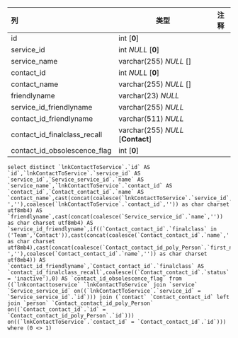 | 列                           | 类型                              | 注释 |
| :--------------------------- | --------------------------------- | ---- |
| id                           | int [**0**]                       |      |
| service_id                   | int *NULL* [**0**]                |      |
| service_name                 | varchar(255) *NULL* []            |      |
| contact_id                   | int *NULL* [**0**]                |      |
| contact_name                 | varchar(255) *NULL* []            |      |
| friendlyname                 | varchar(23) *NULL*                |      |
| service_id_friendlyname      | varchar(255) *NULL*               |      |
| contact_id_friendlyname      | varchar(511) *NULL*               |      |
| contact_id_finalclass_recall | varchar(255) *NULL* [**Contact**] |      |
| contact_id_obsolescence_flag | int [**0**]                       |      |

```
select distinct `lnkContactToService`.`id` AS `id`,`lnkContactToService`.`service_id` AS `service_id`,`Service_service_id`.`name` AS `service_name`,`lnkContactToService`.`contact_id` AS `contact_id`,`Contact_contact_id`.`name` AS `contact_name`,cast(concat(coalesce(`lnkContactToService`.`service_id`,''),coalesce(' ',''),coalesce(`lnkContactToService`.`contact_id`,'')) as char charset utf8mb4) AS `friendlyname`,cast(concat(coalesce(`Service_service_id`.`name`,'')) as char charset utf8mb4) AS `service_id_friendlyname`,if((`Contact_contact_id`.`finalclass` in ('Team','Contact')),cast(concat(coalesce(`Contact_contact_id`.`name`,'')) as char charset utf8mb4),cast(concat(coalesce(`Contact_contact_id_poly_Person`.`first_name`,''),coalesce(' ',''),coalesce(`Contact_contact_id`.`name`,'')) as char charset utf8mb4)) AS `contact_id_friendlyname`,`Contact_contact_id`.`finalclass` AS `contact_id_finalclass_recall`,coalesce((`Contact_contact_id`.`status` = 'inactive'),0) AS `contact_id_obsolescence_flag` from ((`lnkcontacttoservice` `lnkContactToService` join `service` `Service_service_id` on((`lnkContactToService`.`service_id` = `Service_service_id`.`id`))) join (`contact` `Contact_contact_id` left join `person` `Contact_contact_id_poly_Person` on((`Contact_contact_id`.`id` = `Contact_contact_id_poly_Person`.`id`))) on((`lnkContactToService`.`contact_id` = `Contact_contact_id`.`id`))) where (0 <> 1)
```

